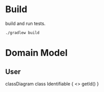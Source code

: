 # Build

build and run tests.
```shell
./gradlew build
```

# Domain Model
## User

classDiagram
    class Identifiable {
        <<interface>>
        getId()
    }

